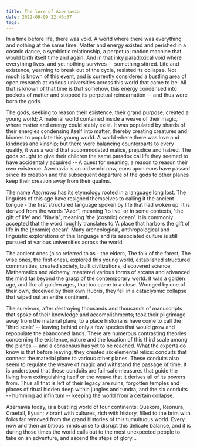 ```yaml
---
title: The lore of Azernavia
date: 2022-09-09 22:46:37
tags:
---
```


In a time before life, there was void. A world where there was everything and nothing at the same time. Matter and energy existed and perished in a cosmic dance, a symbiotic relationship, a perpetual motion machine that would birth itself time and again. And in that inky paradoxical void where everything lives, and yet nothing survives -- something stirred. Life and existence, yearning to break out of the cycle, resisted its collapse. Not much is known of this event, and is currently considered a bustling area of open research at various universities across this world that came to be. All that is known of that time is that somehow, this energy condensed into pockets of matter and stopped its perpetual reincarnation -- and thus were born the gods.

The gods, seeking to reason their existence, their grand purpose, created a young world; A material world contained inside a weave of their magic, where matter and energy could stably exist. It was populated by shards of their energies condensing itself into matter, thereby creating creatures and biomes to populate this young world. A world where there was love and kindness and kinship; but there were balancing counterparts to every quality, it was a world that accommodated malice, prejudice and hatred. The gods sought to give their children the same paradoxical life they seemed to have accidentally acquired -- A quest for meaning, a reason to reason their own existence. Azernavia is an old world now, eons upon eons have passed since its creation and the subsequent departure of the gods to other planes keep their creation away from their qualms.

The name *Azernavia* has its etymology rooted in a language long lost. The linguists of this age have resigned themselves to calling it the ancient tongue - the first structured language spoken by life that had woken up. It is derived from the words "Azer", meaning 'to live' or in some contexts, 'the gift of life' and "Navia", meaning 'the (cosmic) ocean'. It is commonly accepted that the word roughly translates to 'A place that harbors the gift of life in the (cosmic) ocean'. Many archeological, anthropological and linguistic explorations of this language and its associated culture is still pursued at various universities across the world.

The ancient ones (also referred to as - the elders, The folk of the forest, The wise ones, the first ones), explored this young world, established structured communities, created society, built civilizations, discovered science, Mathematics and alchemy, mastered various forms of arcana and advanced the mind far beyond the grasp of the contemporary world. It was a golden age, and like all golden ages, that too came to a close. Wronged by one of their own, deceived by their own Hubris, they fell in a cataclysmic collapse that wiped out an entire continent.

The survivors, after destroying thousands and thousands of manuscripts that spoke of their knowledge and accomplishments; took their pilgrimage away from the material plane, to a place historians have come to call the 'third scale' -- leaving behind only a few species that would grow and repopulate the abandoned lands. There are numerous contrasting theories concerning the existence, nature and the location of this third scale among the planes -- and a consensus has yet to be reached. What the experts do know is that before leaving, they created six elemental relics: conduits that connect the material plane to various other planes. These conduits also seem to regulate the weave of magic and withstand the passage of time. It is understood that these conduits are fail-safe measures that guide the living from extinguishing itself or the weave that it derives all of its powers from. Thus all that is left of their legacy are ruins, forgotten temples and places of ritual hidden deep within jungles and tundra, and the six conduits -- humming ad infinitum -- keeping the world from a certain collapse.

Azernavia today, is a bustling world of four continents: Quekora, Reonura, Craefall, Eyush; vibrant with cultures, rich with history, filled to the brim with folks far removed from the grand histories of this tumultuous world. Every now and then ambitious minds arise to disrupt this delicate balance, and it is during those times the world calls out to the most unexpected people to take on an adventure, and ascend the steps of glory...
